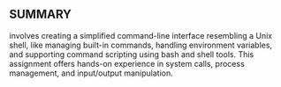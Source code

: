 ## SUMMARY ##
involves creating a simplified command-line interface resembling a Unix shell, like managing built-in commands, handling environment variables, and supporting command scripting using bash and shell tools. This assignment offers hands-on experience in system calls, process management, and input/output manipulation.
